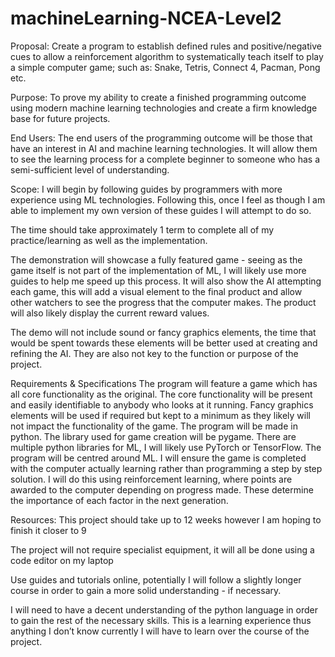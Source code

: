 # machineLearning-NCEA-Level2
Proposal:
Create a program to establish defined rules and positive/negative cues to allow a reinforcement algorithm to systematically teach itself to play a simple computer game; such as: Snake, Tetris, Connect 4, Pacman, Pong etc.

Purpose:
To prove my ability to create a finished programming outcome using modern machine learning technologies and create a firm knowledge base for future projects.

End Users:
The end users of the programming outcome will be those that have an interest in AI and machine learning technologies. It will allow them to see the learning process for a complete beginner to someone who has a semi-sufficient level of understanding.

Scope:
I will begin by following guides by programmers with more experience using ML technologies. Following this, once I feel as though I am able to implement my own version of these guides I will attempt to do so.

The time should take approximately 1 term to complete all of my practice/learning as well as the implementation.

The demonstration will showcase a fully featured game - seeing as the game itself is not part of the implementation of ML, I will likely use more guides to help me speed up this process. 
It will also show the AI attempting each game, this will add a visual element to the final product and allow other watchers to see the progress that the computer makes. 
The product will also likely display the current reward values.

The demo will not include sound or fancy graphics elements, the time that would be spent towards these elements will be better used at creating and refining the AI. They are also not key to the function or purpose of the project.

Requirements & Specifications
The program will feature a game which has all core functionality as the original.
The core functionality will be present and easily identifiable to anybody who looks at it running.
Fancy graphics elements will be used if required but kept to a minimum as they likely will not impact the functionality of the game.
The program will be made in python.
The library used for game creation will be pygame.
There are multiple python libraries for ML, I will likely use PyTorch or TensorFlow.
The program will be centred around ML.
I will ensure the game is completed with the computer actually learning rather than programming a step by step solution.
I will do this using reinforcement learning, where points are awarded to the computer depending on progress made. These determine the importance of each factor in the next generation.


Resources:
This project should take up to 12 weeks however I am hoping to finish it closer to 9

The project will not require specialist equipment, it will all be done using a code editor on my laptop

Use guides and tutorials online, potentially I will follow a slightly longer course in order to gain a more solid understanding - if necessary.

I will need to have a decent understanding of the python language in order to gain the rest of the necessary skills. This is a learning experience thus anything I don’t know currently I will have to learn over the course of the project.
